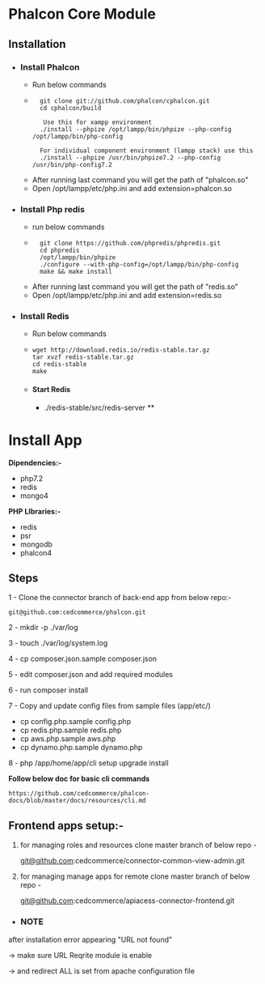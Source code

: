 # Phalcon Core Module # 

## Installation ##
- ### Install Phalcon ###
    - Run below commands  
    -       git clone git://github.com/phalcon/cphalcon.git
            cd cphalcon/build

             Use this for xampp environment
            ./install --phpize /opt/lampp/bin/phpize --php-config /opt/lampp/bin/php-config

            For individual component environment (lampp stack) use this
            ./install --phpize /usr/bin/phpize7.2 --php-config /usr/bin/php-config7.2

    - After running last command you will get the path of "phalcon.so"  
    - Open /opt/lampp/etc/php.ini and add extension=phalcon.so
- ### Install Php redis ###
    - run below commands
    -       git clone https://github.com/phpredis/phpredis.git
            cd phpredis
            /opt/lampp/bin/phpize
            ./configure --with-php-config=/opt/lampp/bin/php-config
            make && make install
    - After running last command you will get the path of "redis.so"  
    - Open /opt/lampp/etc/php.ini and add extension=redis.so
- ### Install Redis ###
    - Run below commands
    -     wget http://download.redis.io/redis-stable.tar.gz
          tar xvzf redis-stable.tar.gz
          cd redis-stable
          make
    - #### Start Redis ####
        - ./redis-stable/src/redis-server
**

# Install App
**Dipendencies:-**
 - php7.2 
 - redis
 - mongo4

**PHP LIbraries:-**

 - redis
 - psr 
 - mongodb 
  - phalcon4

## Steps
1 - Clone the connector branch of back-end app from below repo:-

    git@github.com:cedcommerce/phalcon.git
2 - mkdir -p ./var/log

3 - touch ./var/log/system.log

4 - cp composer.json.sample composer.json

5 - edit composer.json and add required modules 

6 - run composer install

7 - Copy and update config files from sample files (app/etc/)
 - cp config.php.sample config.php
 -  cp redis.php.sample redis.php   
 -  cp aws.php.sample aws.php
 -   cp dynamo.php.sample dynamo.php


8 - php /app/home/app/cli setup upgrade install


**Follow below doc for basic cli commands**

    https://github.com/cedcommerce/phalcon-docs/blob/master/docs/resources/cli.md


## **Frontend apps setup:-**

1. for managing roles and resources clone master branch of below repo - 

    git@github.com:cedcommerce/connector-common-view-admin.git

2. for managing manage apps for remote clone master branch of below repo -

    git@github.com:cedcommerce/apiacess-connector-frontend.git

          
- ### NOTE ###
 after installation error appearing "URL not found"
 
 -> make sure URL Reqrite module is enable
 
 -> and redirect ALL is set from apache configuration file
